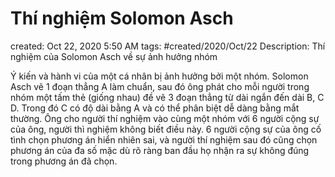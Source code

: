 # Thí nghiệm Solomon Asch

created: Oct 22, 2020 5:50 AM
tags: #created/2020/Oct/22
Description: Thí nghiệm của Solomon Asch về sự ảnh hưởng nhóm

Ý kiến và hành vi của một cá nhân bị ảnh hưởng bởi một nhóm. Solomon Asch vẽ 1 đoạn thẳng A làm chuẩn, sau đó ông phát cho mỗi người trong nhóm một tấm thẻ (giống nhau) đề vẽ 3 đoạn thẳng từ dài ngắn đến dài B, C D. Trong đó C có độ dài bằng A và có thể phân biệt dễ dàng bằng mắt thường. Ông cho người thí nghiệm vào cùng một nhóm với 6 người cộng sự của ông, người thì nghiệm không biết điều này. 6 người cộng sự của ông cố tình chọn phương án hiển nhiên sai, và người thí nghiệm sau đó cũng chọn phương án của đa số mặc dù rõ ràng ban đầu họ nhận ra sự không đúng trong phương án đã chọn.